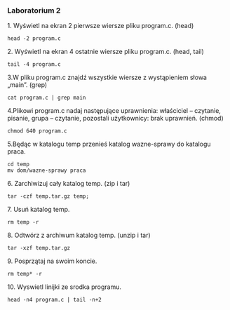 ### Laboratorium 2

1\. Wyświetl na ekran 2 pierwsze wiersze pliku program.c. (head)
```
head -2 program.c
```
2\. Wyświetl na ekran 4 ostatnie wiersze pliku program.c. (head, tail)
```
tail -4 program.c
```
3\.W pliku program.c znajdź wszystkie wiersze z wystąpieniem słowa „main”. (grep)
```
cat program.c | grep main
```
4\.Plikowi program.c nadaj następujące uprawnienia: właściciel – czytanie, pisanie,
grupa – czytanie, pozostali użytkownicy: brak uprawnień. (chmod)
```
chmod 640 program.c

```
5\.Będąc w katalogu temp przenieś katalog wazne-sprawy do katalogu praca.
```
cd temp
mv dom/wazne-sprawy praca
```
6\. Zarchiwizuj cały katalog temp. (zip i tar)
```
tar -czf temp.tar.gz temp;

```

7\. Usuń katalog temp.
```
rm temp -r
```

8\. Odtwórz z archiwum katalog temp. (unzip i tar)
```
tar -xzf temp.tar.gz
```

9\. Posprzątaj na swoim koncie.
```
rm temp* -r
```
10\. Wyswietl linijki ze srodka programu.
```
head -n4 program.c | tail -n+2
```

